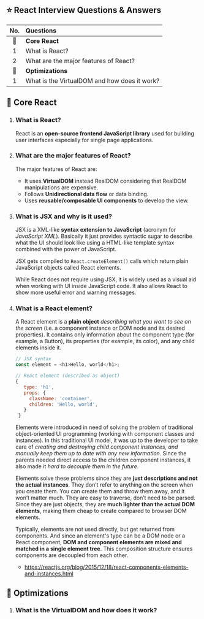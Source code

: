 ## :star: React Interview Questions & Answers

| No. | Questions |
|:---:|:---|
| :dart:  | __Core React__ |
| 1 | What is React? |
| 2 | What are the major features of React? |
| :rocket:  | __Optimizations__ |
| 1 | What is the VirtualDOM and how does it work? |


## :dart: Core React

1. ### What is React?

   React is an __open-source frontend JavaScript library__ used for building user interfaces especially for single page applications. 

2. ### What are the major features of React?

   The major features of React are:

   - It uses __VirtualDOM__ instead RealDOM considering that RealDOM manipulations are expensive.
   - Follows __Unidirectional data flow__ or data binding.
   - Uses __reusable/composable UI components__ to develop the view.
   
3. ### What is JSX and why is it used?

   JSX is a XML-like __syntax extension to JavaScript__ (acronym for _JavaScript XML_). Basically it just provides syntactic sugar to describe what the UI should look like using a HTML-like template syntax combined with the power of JavaScript.
   
   JSX gets compiled to `React.createElement()` calls which return plain JavaScript objects called React elements.
   
   While React does not require using JSX, it is widely used as a visual aid when working with UI inside JavaScript code. It also allows React to show more useful error and warning messages.

4. ### What is a React element?

   A React element is a __plain object__ _describing what you want to see on the screen_ (i.e. a component instance or DOM node and its desired properties). It contains only information about the component type (for example, a Button), its properties (for example, its color), and any child elements inside it.
   
   
   ```js
   // JSX syntax
   const element = <h1>Hello, world</h1>;
   
   // React element (described as object)
   {
      type: 'h1',
      props: {
        className: 'container',
        children: 'Hello, world',
      }
    }
   ```
   
   Elements were introduced in need of solving the problem of traditional object-oriented UI programming (working with component classes and instances). In this traditional UI model, it was up to the developer to take care of _creating and destroying child component instances, and manually keep them up to date with any new information_. Since the parents needed direct access to the children component instances, it also made it _hard to decouple them in the future_.

   Elements solve these problems since they are __just descriptions and not the actual instances__. They don’t refer to anything on the screen when you create them. You can create them and throw them away, and it won’t matter much. They are easy to traverse, don’t need to be parsed. Since they are just objects, they are __much lighter than the actual DOM elements__, making them cheap to create compared to browser DOM elements.

   Typically, elements are not used directly, but get returned from components. And since an element's type can be a DOM node or a React component, __DOM and component elements are mixed and matched in a single element tree__. This composition structure ensures components are decoupled from each other.
   
   - https://reactjs.org/blog/2015/12/18/react-components-elements-and-instances.html
   

## :rocket: Optimizations

1. ### What is the VirtualDOM and how does it work?
